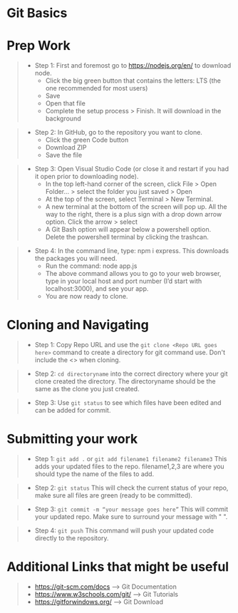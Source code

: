# Git Basics

# Prep Work
>* Step 1: First and foremost go to https://nodejs.org/en/  to download node.
>   * Click the big green button that contains the letters: LTS (the one recommended for most users)
>   * Save
>   * Open that file
>   * Complete the setup process > Finish. It will download in the background

>* Step 2: In GitHub, go to the repository you want to clone.  
>   * Click the green Code button
>   * Download ZIP
>   * Save the file

>* Step 3: Open Visual Studio Code (or close it and restart if you had it open prior to downloading node). 
>   * In the top left-hand corner of the screen, click File > Open Folder… > select the folder you just saved > Open
>   * At the top of the screen, select Terminal > New Terminal. 
>   * A new terminal at the bottom of the screen will pop up. All the way to the right, there is a plus sign with a drop down arrow option. Click the arrow > select 
>   * A Git Bash option will appear below a powershell option. Delete the powershell terminal by clicking the trashcan. 

>* Step 4: In the command line, type: npm i express. This downloads the packages you will need. 
>   * Run the command: node app.js
>   * The above command allows you to go to your web browser, type in your local host and port number (I’d start with localhost:3000), and see your app. 
>   * You are now ready to clone.





# Cloning and Navigating 

>* Step 1: Copy Repo URL and use the `git clone <Repo URL goes here>` command to create a directory for git command use. Don't include the <> when cloning.

>* Step 2: `cd directoryname` into the correct directory where your git clone created the directory. The directoryname should be the same as the clone you just created.

>* Step 3: Use `git status` to see which files have been edited and can be added for commit.





# Submitting your work
>* Step 1: `git add .` or `git add filename1 filename2 filename3` This adds your updated files to the repo. filename1,2,3 are where you should type the name of the files to add.

>* Step 2: `git status` This will check the current status of your repo, make sure all files are green (ready to be committed).

>* Step 3: `git commit -m “your message goes here”` This will commit your updated repo. Make sure to surround your message with " ".

>* Step 4: `git push` This command will push your updated code directly to the repository.




# Additional Links that might be useful
>* https://git-scm.com/docs --> Git Documentation
>* https://www.w3schools.com/git/ --> Git Tutorials
>* https://gitforwindows.org/ --> Git Download
